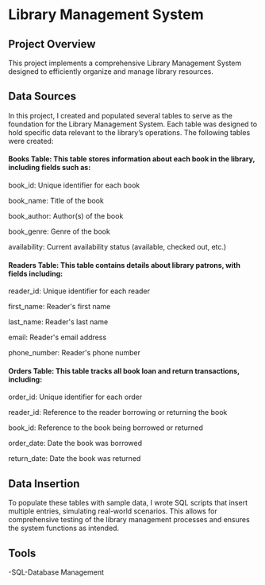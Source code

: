 # Library Management System

## Project Overview
This project implements a comprehensive Library Management System designed to efficiently organize and manage library resources. 

## Data Sources
In this project, I created and populated several tables to serve as the foundation for the Library Management System. Each table was designed to hold specific data relevant to the library’s operations. The following tables were created:

#### Books Table: This table stores information about each book in the library, including fields such as:



book_id: Unique identifier for each book

book_name: Title of the book

book_author: Author(s) of the book

book_genre: Genre of the book

availability: Current availability status (available, checked out, etc.)



#### Readers Table: This table contains details about library patrons, with fields including:




reader_id: Unique identifier for each reader

first_name: Reader's first name

last_name: Reader's last name

email: Reader's email address

phone_number: Reader's phone number



#### Orders Table: This table tracks all book loan and return transactions, including:




order_id: Unique identifier for each order

reader_id: Reference to the reader borrowing or returning the book

book_id: Reference to the book being borrowed or returned

order_date: Date the book was borrowed

return_date: Date the book was returned

## Data Insertion
To populate these tables with sample data, I wrote SQL scripts that insert multiple entries, simulating real-world scenarios. This allows for comprehensive testing of the library management processes and ensures the system functions as intended.

## Tools
-SQL-Database Management

